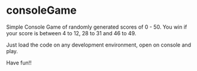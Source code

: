# consoleGame
Simple Console Game of randomly generated scores of 0 - 50. You win if your score is between 4 to 12, 28 to 31 and 46 to 49.

Just load the code on any development environment, open on console and play.

Have fun!!
